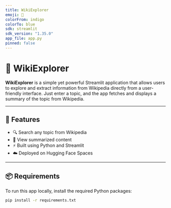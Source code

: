 ```yaml
---
title: WikiExplorer
emoji: 🧠
colorFrom: indigo
colorTo: blue
sdk: streamlit
sdk_version: "1.35.0"
app_file: app.py
pinned: false
---
```


# 🧠 WikiExplorer

**WikiExplorer** is a simple yet powerful Streamlit application that allows users to explore and extract information from Wikipedia directly from a user-friendly interface. Just enter a topic, and the app fetches and displays a summary of the topic from Wikipedia.

---

## 🚀 Features

- 🔍 Search any topic from Wikipedia
- 📖 View summarized content
- ⚡ Built using Python and Streamlit
- ☁️ Deployed on Hugging Face Spaces

---

## 📦 Requirements

To run this app locally, install the required Python packages:

```bash
pip install -r requirements.txt
